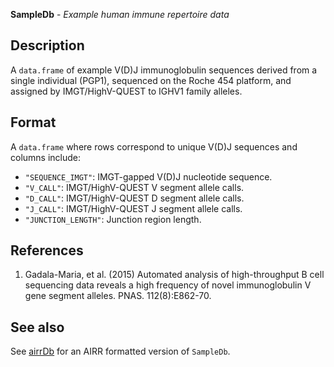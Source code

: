 **SampleDb** - *Example human immune repertoire data*

Description
--------------------

A `data.frame` of example V(D)J immunoglobulin sequences derived from a 
single individual (PGP1), sequenced on the Roche 454 platform, and assigned by
IMGT/HighV-QUEST to IGHV1 family alleles.






Format
-------------------
A `data.frame` where rows correspond to unique V(D)J sequences and
columns include:

+  `"SEQUENCE_IMGT"`: IMGT-gapped V(D)J nucleotide sequence.
+  `"V_CALL"`: IMGT/HighV-QUEST V segment allele calls.
+  `"D_CALL"`: IMGT/HighV-QUEST D segment allele calls.
+  `"J_CALL"`: IMGT/HighV-QUEST J segment allele calls.
+  `"JUNCTION_LENGTH"`: Junction region length.


References
-------------------


1.  Gadala-Maria, et al. (2015) Automated analysis of high-throughput B cell 
sequencing data reveals a high frequency of novel immunoglobulin V gene 
segment alleles. PNAS. 112(8):E862-70.





See also
-------------------

See [airrDb](airrDb.md) for an AIRR formatted version of `SampleDb`.






